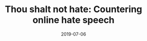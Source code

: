 ---
title: "Thou shalt not hate: Countering online hate speech"
collection: publications
permalink: /publication/2019-07-06-Thou-shalt-not-hate-Countering-online-hate-speech
date: 2019-07-06
venue: 'Proceedings of the International AAAI Conference on Web and Social Media'
citation: ' Binny Mathew,  Punyajoy Saha,  Hardik Tharad,  Subham Rajgaria,  Prajwal Singhania,  Suman Maity,  Pawan Goyal,  Animesh Mukherjee, &quot;Thou shalt not hate: Countering online hate speech.&quot; In the proceedings of Proceedings of the International AAAI Conference on Web and Social Media, 2019.'
paperurl: 'https://ojs.aaai.org/index.php/ICWSM/article/view/3237'
---